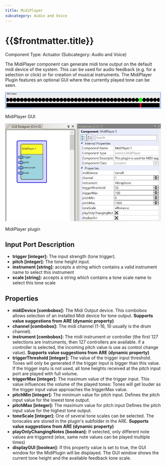 ```yaml
---
title: MidiPlayer
subcategory: Audio and Voice
---
```


# {{$frontmatter.title}}

Component Type: Actuator (Subcategory: Audio and Voice)

The MidiPlayer component can generate midi tone output on the default midi device of the system. This can be used for audio feedback (e.g. for a selection or click) or for creation of musical instruments. The MidiPlayer Plugin features an optional GUI where the currently played tone can be seen.

![Screenshot: MidiPlayer GUI](./img/midipanel.jpg "Screenshot: MidiPlayer GUI")

MidiPlayer GUI

![Screenshot: MidiPlayer plugin](./img/midiplayer.jpg "Screenshot: MidiPlayer plugin")

MidiPlayer plugin

## Input Port Description

- **trigger \[integer\]:** The input strength (tone trigger).
- **pitch \[integer\]:** The tone height input.
- **instrument \[string\]:** accepts a string which contains a valid instrument name to select this instrument
- **scale \[string\]:** accepts a string which contains a tone scale name to select this tone scale

## Properties

- **midiDevice \[combobox\]:** The Midi Output device. This combobox allows selection of an installed Midi device for tone output. **Supports value suggestions from ARE (dynamic property)**
- **channel \[combobox\]:** The midi channel (1-16, 10 usually is the drum channel).
- **instrument \[combobox\]:** The midi instrument or controller (the first 127 selections are instruments, then 127 controllers are available. if a controller is selected, the incoming pitch value is use as control change value). **Supports value suggestions from ARE (dynamic property)**
- **triggerThreshold \[integer\]:** The value of the trigger input threshold. Tones will only be generated if the trigger input is bigger than this value. If the trigger inptu is not used, all tone heights received at the pitch input port are played with full volume.
- **triggerMax \[integer\]:** The maximum value of the trigger input. This value influences the volume of the played tones: Tones will get louder as the trigger input value approaches the triggerMax value.
- **pitchMin \[integer\]:** The minimum value for pitch input. Defines the pitch input value for the lowest tone output.
- **pitchMax \[integer\]:** The maximum value for pitch input Defines the pitch input value for the highest tone output.
- **toneScale \[integer\]:** One of several tone scales can be selected. The tonscales are stored in the plugin's subfolder in the ARE. **Supports value suggestions from ARE (dynamic property)**
- **playOnlyChangingNotes \[boolean\]:** If selected, only different note values are triggered (else, same note values can be played multiple times)
- **displayGUI \[boolean\]:** If this property value is set to true, the GUI window for the MidiPlugin will be displayed. The GUI window shows the current tone height and the available feedback tone scale.
